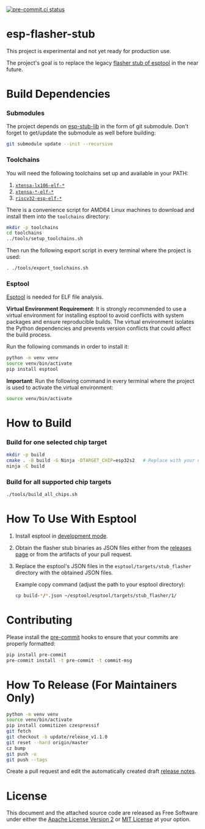[![pre-commit.ci status](https://results.pre-commit.ci/badge/github/espressif/esp-flasher-stub/master.svg)](https://results.pre-commit.ci/latest/github/espressif/esp-flasher-stub/master)

# esp-flasher-stub

This project is experimental and not yet ready for production use.

The project's goal is to replace the legacy [flasher stub of esptool](https://github.com/espressif/esptool-legacy-flasher-stub/) in the near future.

# Build Dependencies

### Submodules

The project depends on [esp-stub-lib](https://github.com/espressif/esp-stub-lib/) in the form of git submodule. Don't forget to get/update the submodule as well before building:

```sh
git submodule update --init --recursive
```

### Toolchains

You will need the following toolchains set up and available in your PATH:
1. [`xtensa-lx106-elf-*`](https://docs.espressif.com/projects/esp8266-rtos-sdk/en/latest/get-started/index.html#setup-toolchain)
2. [`xtensa-*-elf-*`](https://github.com/espressif/crosstool-NG)
3. [`riscv32-esp-elf-*`](https://github.com/espressif/crosstool-NG)

There is a convenience script for AMD64 Linux machines to download and install them into the `toolchains` directory:
```sh
mkdir -p toolchains
cd toolchains
../tools/setup_toolchains.sh
```

Then run the following export script in every terminal where the project is used:
```sh
. ./tools/export_toolchains.sh
```

### Esptool

[Esptool](https://github.com/espressif/esptool/) is needed for ELF file analysis.

**Virtual Environment Requirement**: It is strongly recommended to use a virtual environment for installing esptool to avoid conflicts with system packages and ensure reproducible builds. The virtual environment isolates the Python dependencies and prevents version conflicts that could affect the build process.

Run the following commands in order to install it:
```sh
python -m venv venv
source venv/bin/activate
pip install esptool
```

**Important**: Run the following command in every terminal where the project is used to activate the virtual environment:
```sh
source venv/bin/activate
```

# How to Build

### Build for one selected chip target

```sh
mkdir -p build
cmake . -B build -G Ninja -DTARGET_CHIP=esp32s2   # Replace with your desired chip, e.g. esp32, esp8266
ninja -C build
```

### Build for all supported chip targets

```sh
./tools/build_all_chips.sh
```

# How To Use With Esptool

1. Install esptool in [development mode](https://docs.espressif.com/projects/esptool/en/latest/esp32/contributing.html#development-setup).
2. Obtain the flasher stub binaries as JSON files either from the [releases page](https://github.com/espressif/esp-flasher-stub) or from the artifacts of your pull request.
3. Replace the esptool's JSON files in the `esptool/targets/stub_flasher` directory with the obtained JSON files.

    Example copy command (adjust the path to your esptool directory):

    ```sh
    cp build-*/*.json ~/esptool/esptool/targets/stub_flasher/1/
    ```

# Contributing

Please install the [pre-commit](https://pre-commit.com/) hooks to ensure that your commits are properly formatted:

```bash
pip install pre-commit
pre-commit install -t pre-commit -t commit-msg
```

# How To Release (For Maintainers Only)

```bash
python -m venv venv
source venv/bin/activate
pip install commitizen czespressif
git fetch
git checkout -b update/release_v1.1.0
git reset --hard origin/master
cz bump
git push -u
git push --tags
```
Create a pull request and edit the automatically created draft [release notes](https://github.com/espressif/esp-flasher-stub/releases).

# License

This document and the attached source code are released as Free Software under either the [Apache License Version 2](LICENSE-APACHE) or [MIT License](LICENSE-MIT) at your option.
